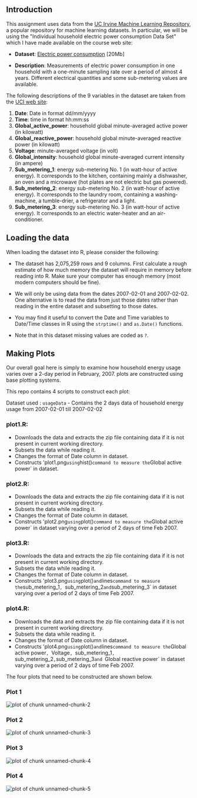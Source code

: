 ## Introduction

This assignment uses data from
the <a href="http://archive.ics.uci.edu/ml/">UC Irvine Machine
Learning Repository</a>, a popular repository for machine learning
datasets. In particular, we will be using the "Individual household
electric power consumption Data Set" which I have made available on
the course web site:


* <b>Dataset</b>: <a href="https://d396qusza40orc.cloudfront.net/exdata%2Fdata%2Fhousehold_power_consumption.zip">Electric power consumption</a> [20Mb]

* <b>Description</b>: Measurements of electric power consumption in
one household with a one-minute sampling rate over a period of almost
4 years. Different electrical quantities and some sub-metering values
are available.


The following descriptions of the 9 variables in the dataset are taken
from
the <a href="https://archive.ics.uci.edu/ml/datasets/Individual+household+electric+power+consumption">UCI
web site</a>:

<ol>
<li><b>Date</b>: Date in format dd/mm/yyyy </li>
<li><b>Time</b>: time in format hh:mm:ss </li>
<li><b>Global_active_power</b>: household global minute-averaged active power (in kilowatt) </li>
<li><b>Global_reactive_power</b>: household global minute-averaged reactive power (in kilowatt) </li>
<li><b>Voltage</b>: minute-averaged voltage (in volt) </li>
<li><b>Global_intensity</b>: household global minute-averaged current intensity (in ampere) </li>
<li><b>Sub_metering_1</b>: energy sub-metering No. 1 (in watt-hour of active energy). It corresponds to the kitchen, containing mainly a dishwasher, an oven and a microwave (hot plates are not electric but gas powered). </li>
<li><b>Sub_metering_2</b>: energy sub-metering No. 2 (in watt-hour of active energy). It corresponds to the laundry room, containing a washing-machine, a tumble-drier, a refrigerator and a light. </li>
<li><b>Sub_metering_3</b>: energy sub-metering No. 3 (in watt-hour of active energy). It corresponds to an electric water-heater and an air-conditioner.</li>
</ol>

## Loading the data





When loading the dataset into R, please consider the following:

* The dataset has 2,075,259 rows and 9 columns. First
calculate a rough estimate of how much memory the dataset will require
in memory before reading into R. Make sure your computer has enough
memory (most modern computers should be fine).

* We will only be using data from the dates 2007-02-01 and
2007-02-02. One alternative is to read the data from just those dates
rather than reading in the entire dataset and subsetting to those
dates.

* You may find it useful to convert the Date and Time variables to
Date/Time classes in R using the `strptime()` and `as.Date()`
functions.

* Note that in this dataset missing values are coded as `?`.


## Making Plots

Our overall goal here is simply to examine how household energy usage
varies over a 2-day period in February, 2007. plots are constructed using base plotting systems.


This repo contains 4 scripts to construct each plot:

Dataset used : `usageData` - Contains the 2 days data of household energy usage from 2007-02-01 till 2007-02-02

### plot1.R:
* Downloads the data and extracts the zip file containing data if it is not present in current working directory.
* Subsets the data while reading it.
* Changes the format of Date column in dataset.
* Constructs 'plot1.png` using `hist()` command to measure the `Global active power` in dataset.

### plot2.R:
* Downloads the data and extracts the zip file containing data if it is not present in current working directory.
* Subsets the data while reading it.
* Changes the format of Date column in dataset.
* Constructs 'plot2.png` using `plot()` command to measure the `Global active power` in dataset varying over a period of 2 days of time Feb 2007.

### plot3.R:
* Downloads the data and extracts the zip file containing data if it is not present in current working directory.
* Subsets the data while reading it.
* Changes the format of Date column in dataset.
* Constructs 'plot3.png` using `plot()` and `lines` command to measure the `sub_metering_1`, `sub_metering_2` and `sub_metering_3` in dataset varying over a period of 2 days of time Feb 2007.

### plot4.R:
* Downloads the data and extracts the zip file containing data if it is not present in current working directory.
* Subsets the data while reading it.
* Changes the format of Date column in dataset.
* Constructs 'plot4.png` using `plot()` and `lines` command to measure the `Global active power`, `Voltage`, `sub_metering_1`, `sub_metering_2` , `sub_metering_3` and  `Global reactive power` in dataset varying over a period of 2 days of time Feb 2007.


The four plots that need to be constructed are shown below. 


### Plot 1


![plot of chunk unnamed-chunk-2](figure/unnamed-chunk-2.png) 


### Plot 2

![plot of chunk unnamed-chunk-3](figure/unnamed-chunk-3.png) 


### Plot 3

![plot of chunk unnamed-chunk-4](figure/unnamed-chunk-4.png) 


### Plot 4

![plot of chunk unnamed-chunk-5](figure/unnamed-chunk-5.png) 

